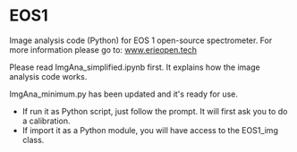 # EOS1
Image analysis code (Python) for EOS 1 open-source spectrometer. 
For more information please go to:  www.erieopen.tech

Please read ImgAna_simplified.ipynb first. It explains how the image analysis code works.

ImgAna_minimum.py has been updated and it's ready for use.
- If run it as Python script, just follow the prompt. It will first ask you to do a calibration.
- If import it as a Python module, you will have access to the EOS1_img class.
